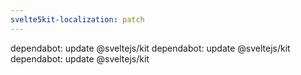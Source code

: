 ```yaml
---
svelte5kit-localization: patch
---
```


dependabot: update @sveltejs/kit
dependabot: update @sveltejs/kit
dependabot: update @sveltejs/kit
